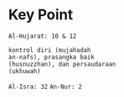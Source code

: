 # Key Point

```
Al-Hujarat: 10 & 12

kontrol diri (mujahadah 
an-nafs), prasangka baik 
(husnuzzhan), dan persaudaraan 
(ukhuwah)
```

`Al-Isra: 32`
`An-Nur: 2`
